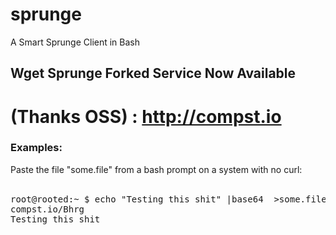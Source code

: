 # sprunge
A Smart Sprunge Client in Bash

## Wget Sprunge Forked Service Now Available <br> 
(Thanks OSS) : http://compst.io
=====

### Examples:

Paste  the file "some.file" from a bash prompt on a system with no curl: <br><br>
<pre>
root@rooted:~ $ echo "Testing this shit" |base64  >some.file ; paste=$(wget http://compst.io --post-data="p=$(cat some.file)" -qO-);echo "$paste";wget -qO- "$paste"|base64 -d 
compst.io/Bhrg
Testing this shit
</pre>
